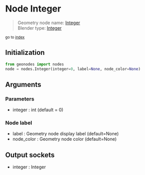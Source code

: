 
# Node Integer

> Geometry node name: [Integer](https://docs.blender.org/manual/en/latest/modeling/geometry_nodes/input/integer.html)<br>
  Blender type: [Integer](https://docs.blender.org/api/current/bpy.types.FunctionNodeInputInt.html)
  
<sub>go to [index](/docs/index.md)</sub>

## Initialization

```python
from geonodes import nodes
node = nodes.Integer(integer=0, label=None, node_color=None)
```



## Arguments


### Parameters

- integer : int (default = 0)

### Node label

- label : Geometry node display label (default=None)
- node_color : Geometry node color (default=None)

## Output sockets

- integer : Integer
